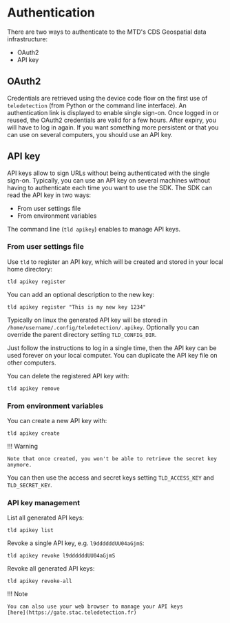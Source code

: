 # Authentication

There are two ways to authenticate to the MTD's CDS Geospatial data infrastructure:
- OAuth2
- API key

## OAuth2

Credentials are retrieved using the device code flow on the first use of `teledetection` (from Python or the command line interface). An authentication link is displayed to enable single sign-on. Once logged in or reused, the OAuth2 credentials are valid for a few hours. After expiry, you will have to log in again. If you want something more persistent or that you can use on several computers, you should use an API key.
## API key

API keys allow to sign URLs without being authenticated with the single sign-on. Typically, you can use an API key on several machines without having to authenticate each time you want to use the SDK. The SDK can read the API key in two ways:
- From user settings file
- From environment variables

The command line (`tld apikey`) enables to manage API keys.

### From user settings file

Use `tld` to register an API key, which will be created and stored in your local home directory:
```commandline
tld apikey register
```

You can add an optional description to the new key:

```commandline
tld apikey register "This is my new key 1234"
```

Typically on linux the generated API key will be stored in
`/home/username/.config/teledetection/.apikey`.
Optionally you can override the parent directory setting `TLD_CONFIG_DIR`.

Just follow the instructions to log in a single time, then the API key can be 
used forever on your local computer.
You can duplicate the API key file on other computers.

You can delete the registered API key with:

```commandline
tld apikey remove
```

### From environment variables

You can create a new API key with:

```commandline
tld apikey create
```

!!! Warning

    Note that once created, you won't be able to retrieve the secret key 
    anymore. 

You can then use the access and secret keys setting `TLD_ACCESS_KEY` 
and `TLD_SECRET_KEY`. 

### API key management

List all generated API keys:

```commandline
tld apikey list
```

Revoke a single API key, e.g. `l9ddddddUU04aGjmS`:

```commandline
tld apikey revoke l9ddddddUU04aGjmS
```

Revoke all generated API keys:

```commandline
tld apikey revoke-all
```

!!! Note

    You can also use your web browser to manage your API keys 
    [here](https://gate.stac.teledetection.fr)
